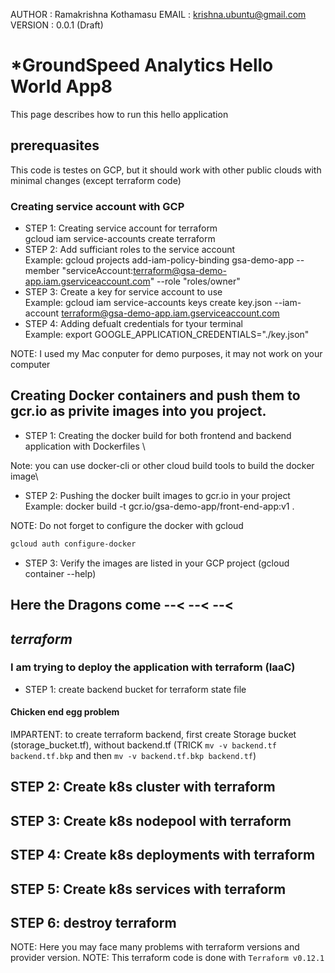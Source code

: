 AUTHOR  : Ramakrishna Kothamasu
EMAIL   : krishna.ubuntu@gmail.com  
VERSION : 0.0.1 (Draft)

# *GroundSpeed Analytics Hello World App8
This page describes how to run this hello application

## prerequasites
This code is testes on GCP, but it should work with other public clouds with minimal changes (except terraform code)

### Creating service account with GCP 
* STEP 1: Creating service account for terraform \
          gcloud iam service-accounts create terraform
* STEP 2: Add sufficiant roles to the service account \
          Example: gcloud projects add-iam-policy-binding gsa-demo-app --member "serviceAccount:terraform@gsa-demo-app.iam.gserviceaccount.com" --role "roles/owner"
* STEP 3: Create a key for service account to use \
          Example: gcloud iam service-accounts keys create key.json --iam-account terraform@gsa-demo-app.iam.gserviceaccount.com
* STEP 4: Adding defualt credentials for tyour terminal \
          Example: export GOOGLE_APPLICATION_CREDENTIALS="./key.json"
 
 NOTE: I used my Mac conputer for demo purposes, it may not work on your computer

## Creating Docker containers and push them to gcr.io as privite images into you project.
* STEP 1: Creating the docker build for both frontend and backend application with Dockerfiles \

Note: you can use docker-cli or other cloud build tools to build the docker image\

* STEP 2: Pushing the docker built images to gcr.io in your project\
          Example: docker build -t gcr.io/gsa-demo-app/front-end-app:v1 .

NOTE: Do not forget to configure the docker with gcloud 
```sh
gcloud auth configure-docker
```

* STEP 3: Verify the images are listed in your GCP project (gcloud container --help)

## Here the Dragons come --< --< --<

## *terraform*

### I am trying to deploy the application with terraform (IaaC)

* STEP 1: create backend bucket for terraform state file

#### Chicken end egg problem
IMPARTENT: to create terraform backend, first create Storage bucket (storage_bucket.tf), without backend.tf (TRICK `mv -v backend.tf backend.tf.bkp` and then `mv -v backend.tf.bkp backend.tf`)

## STEP 2: Create k8s cluster with terraform
## STEP 3: Create k8s nodepool with terraform
<!-- fronend for Flask app and backend for postgres pods--> 
## STEP 4: Create k8s deployments with terraform
<!-- frontend will be advertised to outside world as HTTPS LoadBalancer and postgres will use only ClusterIP and only available to pods with in the Cluster -->
## STEP 5: Create k8s services with terraform
## STEP 6: destroy terraform

NOTE: Here you may face many problems with terraform versions and provider version.
NOTE: This terraform code is done with `Terraform v0.12.1`


